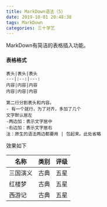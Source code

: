 ```yaml
---
title: MarkDown语法（5）
date: 2019-10-01 20:48:38
tags: MarkDown
categories: 三十学艺
---
```

MarkDown有简洁的表格插入功能。

#### 表格格式
```
表头|表头|表头
---|:--:|---:
内容|内容|内容
内容|内容|内容

第二行分割表头和内容。
- 有一个就行，为了对齐，多加了几个
文字默认居左
-两边加：表示文字居中
-右边加：表示文字居右
注：原生的语法两边都要用 | 包起来。此处省略
```
效果如下

名称|类别|评级
--|:--:|--:
三国演义|古典|五星
红楼梦|古典|五星
西游记|古典|五星